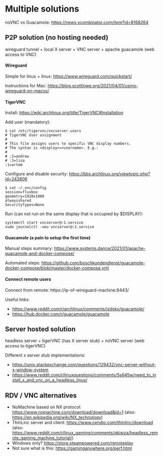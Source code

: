 # Multiple solutions

noVNC vs Guacamole: https://news.ycombinator.com/item?id=8168264

## P2P solution (no hosting needed)
wireguard tunnel + local X server + VNC server + apache guacamole (web access to VNC) 

#### Wireguard
Simple for linux + linux: https://www.wireguard.com/quickstart/

Instructions for Mac: https://blog.scottlowe.org/2021/04/01/using-wireguard-on-macos/

#### TigerVNC
Install:
https://wiki.archlinux.org/title/TigerVNC#Installation

Add user (mandatory):
```
$ cat /etc/tigervnc/vncserver.users
# TigerVNC User assignment
#
# This file assigns users to specific VNC display numbers.
# The syntax is <display>=<username>. E.g.:
#
# :2=andrew
# :3=lisa
:1=artem
```

Configure and disable security: https://bbs.archlinux.org/viewtopic.php?id=243806
```
$ cat ~/.vnc/config
session=fluxbox
geometry=1920x1080
alwaysshared
SecurityTypes=None
```

Run (can not run on the same display that is occupied by $DISPLAY):
```
systemctl start vncserver@:1.service
sudo journalctl -xeu vncserver@:1.service
```

#### Guacamole (a pain to setup the first time)

Manual steps summary: https://www.systems.dance/2021/01/apache-guacamole-and-docker-compose/

Automated steps: https://github.com/boschkundendienst/guacamole-docker-compose/blob/master/docker-compose.yml

#### Connect remote users

Connect from remote: https://ip-of-wireguard-machine:8443/

Useful links:
- https://www.reddit.com/r/archlinux/comments/jzdskx/guacamole/
- https://hub.docker.com/r/guacamole/guacamole


## Server hosted solution
headless server + tigerVNC (has X server stub) + noVNC server (web access to tigerVNC)

Different x server stub implementations:
- https://unix.stackexchange.com/questions/129432/vnc-server-without-x-window-system
- https://www.reddit.com/r/linuxquestions/comments/5s645w/need_to_install_x_and_vnc_on_a_headless_linux/



## RDV / VNC alternatives

- NoMachine based on NX protocol: https://www.nomachine.com/download/download&id=1 (also: https://en.wikipedia.org/wiki/NX_technology)
- ThinLinc server and client: https://www.cendio.com/thinlinc/download (also: https://www.reddit.com/r/linux_gaming/comments/qkiwza/headless_remote_gaming_machine_tutorial/)
- Windows only? https://store.steampowered.com/remoteplay
- Not sure what is this: https://gaminganywhere.org/perf.html
